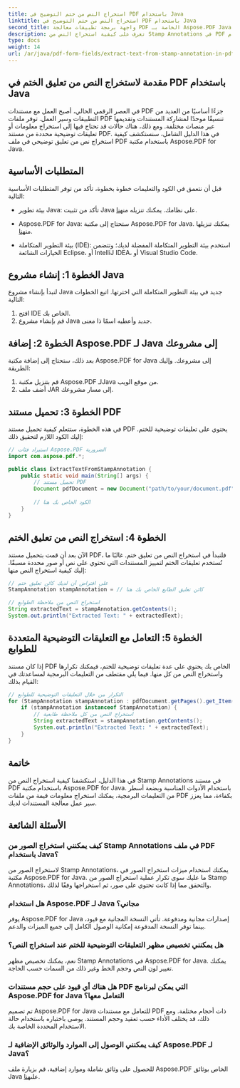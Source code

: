 ```yaml
---
title: استخراج النص من ختم التوضيح في PDF باستخدام Java
linktitle: استخراج النص من ختم التوضيح في PDF باستخدام Java
second_title: واجهة برمجة تطبيقات معالجة PDF الخاصة بـ Aspose.PDF Java
description: تعرف على كيفية استخراج النص من Stamp Annotations في PDF باستخدام Java من خلال هذا الدليل الشامل. استخدم Aspose.PDF لـ Java لمعالجة مستندات PDF بكفاءة.
type: docs
weight: 14
url: /ar/java/pdf-form-fields/extract-text-from-stamp-annotation-in-pdf-using-java/
---
```


## مقدمة لاستخراج النص من تعليق الختم في PDF باستخدام Java

في العصر الرقمي الحالي، أصبح العمل مع مستندات PDF جزءًا أساسيًا من العديد من التطبيقات وسير العمل. توفر ملفات PDF تنسيقًا موحدًا لمشاركة المستندات وتقديمها عبر منصات مختلفة. ومع ذلك، هناك حالات قد تحتاج فيها إلى استخراج معلومات أو تعليقات توضيحية محددة من مستند PDF. في هذا الدليل الشامل، سنستكشف كيفية استخراج نص من تعليق توضيحي في ملف PDF باستخدام مكتبة Aspose.PDF for Java.

## المتطلبات الأساسية

قبل أن نتعمق في الكود والتعليمات خطوة بخطوة، تأكد من توفر المتطلبات الأساسية التالية:

-  بيئة تطوير Java: تأكد من تثبيت Java على نظامك. يمكنك تنزيله من[هنا](https://www.java.com/download/).

-  Aspose.PDF for Java: ستحتاج إلى مكتبة Aspose.PDF for Java. يمكنك تنزيلها من[هنا](https://releases.aspose.com/pdf/java/).

- بيئة التطوير المتكاملة (IDE): استخدم بيئة التطوير المتكاملة المفضلة لديك؛ وتتضمن الخيارات الشائعة Eclipse، أو IntelliJ IDEA، أو Visual Studio Code.

## الخطوة 1: إنشاء مشروع Java

لنبدأ بإنشاء مشروع Java جديد في بيئة التطوير المتكاملة التي اخترتها. اتبع الخطوات التالية:

1. افتح IDE الخاص بك.
2. قم بإنشاء مشروع Java جديد وأعطيه اسمًا ذا معنى.

## الخطوة 2: إضافة Aspose.PDF لـ Java إلى مشروعك

بعد ذلك، ستحتاج إلى إضافة مكتبة Aspose.PDF for Java إلى مشروعك. وإليك الطريقة:

1. قم بتنزيل مكتبة Aspose.PDF لـJava من موقع الويب.
2. أضف ملف JAR إلى مسار مشروعك.

## الخطوة 3: تحميل مستند PDF

في هذه الخطوة، ستتعلم كيفية تحميل مستند PDF يحتوي على تعليقات توضيحية للختم. إليك الكود اللازم لتحقيق ذلك:

```java
// استيراد فئات Aspose.PDF الضرورية
import com.aspose.pdf.*;

public class ExtractTextFromStampAnnotation {
    public static void main(String[] args) {
        // تحميل مستند PDF
        Document pdfDocument = new Document("path/to/your/document.pdf");
        
        // الكود الخاص بك هنا
    }
}
```

## الخطوة 4: استخراج النص من تعليق الختم

الآن بعد أن قمت بتحميل مستند PDF، فلنبدأ في استخراج النص من تعليق ختم. غالبًا ما تُستخدم تعليقات الختم لتمييز المستندات التي تحتوي على نص أو صور محددة مسبقًا. إليك كيفية استخراج النص منها:

```java
// على افتراض أن لديك كائن تعليق ختم
StampAnnotation stampAnnotation = // كائن تعليق الطابع الخاص بك هنا

// استخراج النص من ملاحظة الطوابع
String extractedText = stampAnnotation.getContents();
System.out.println("Extracted Text: " + extractedText);
```

## الخطوة 5: التعامل مع التعليقات التوضيحية المتعددة للطوابع

إذا كان مستند PDF الخاص بك يحتوي على عدة تعليقات توضيحية للختم، فيمكنك تكرارها واستخراج النص من كل منها. فيما يلي مقتطف من التعليمات البرمجية لمساعدتك في القيام بذلك:

```java
// التكرار من خلال التعليقات التوضيحية للطوابع
for (StampAnnotation stampAnnotation : pdfDocument.getPages().get_Item(1).getAnnotations()) {
    if (stampAnnotation instanceof StampAnnotation) {
        // استخراج النص من كل ملاحظة طابعية
        String extractedText = stampAnnotation.getContents();
        System.out.println("Extracted Text: " + extractedText);
    }
}
```

## خاتمة

في هذا الدليل، استكشفنا كيفية استخراج النص من Stamp Annotations في مستند PDF باستخدام مكتبة Aspose.PDF for Java. باستخدام الأدوات المناسبة وبضعة أسطر من التعليمات البرمجية، يمكنك استخراج معلومات قيمة من ملفات PDF بكفاءة، مما يعزز سير عمل معالجة المستندات لديك.

## الأسئلة الشائعة

### كيف يمكنني استخراج الصور من Stamp Annotations في ملف PDF باستخدام Java؟

لاستخراج الصور من Stamp Annotations، يمكنك استخدام ميزات استخراج الصور في مكتبة Aspose.PDF for Java. ما عليك سوى تكرار عملية استخراج الصور من Stamp Annotations، والتحقق مما إذا كانت تحتوي على صور، ثم استخراجها وفقًا لذلك.

### هل استخدام Aspose.PDF لـ Java مجاني؟

يوفر Aspose.PDF for Java إصدارات مجانية ومدفوعة. تأتي النسخة المجانية مع قيود، بينما توفر النسخة المدفوعة إمكانية الوصول الكامل إلى جميع الميزات والدعم.

### هل يمكنني تخصيص مظهر التعليقات التوضيحية للختم عند استخراج النص؟

نعم، يمكنك تخصيص مظهر Stamp Annotations في Aspose.PDF for Java. يمكنك تغيير لون النص وحجم الخط وغير ذلك من السمات حسب الحاجة.

### هل هناك أي قيود على حجم مستندات PDF التي يمكن لبرنامج Aspose.PDF for Java التعامل معها؟

تم تصميم Aspose.PDF for Java للتعامل مع مستندات PDF ذات أحجام مختلفة. ومع ذلك، قد يختلف الأداء حسب تعقيد وحجم المستند. يوصى باختباره باستخدام حالة الاستخدام المحددة الخاصة بك.

### كيف يمكنني الوصول إلى الموارد والوثائق الإضافية لـ Aspose.PDF لـ Java؟

 للحصول على وثائق شاملة وموارد إضافية، قم بزيارة ملف Aspose.PDF الخاص بوثائق Java على[هنا](https://reference.aspose.com/pdf/java/).